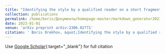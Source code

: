```yaml
---
title: "Identifying the style by a qualified reader on a short fragment of generated poetry"
collection: publications
permalink: /home/boris/Документы/homepage-master/markdown_generator2023-01-01-Identifying-the-style-by-a-qualified-reader-on-a-short-fragment-of-generated-poetry
date: 2023-01-01
venue: 'arXiv preprint arXiv:2306.02771'
citation: ' Boris Orekhov, &quot;Identifying the style by a qualified reader on a short fragment of generated poetry.&quot; arXiv preprint arXiv:2306.02771, 2023.'
---
```

Use [Google Scholar](https://scholar.google.com/scholar?q=Identifying+the+style+by+a+qualified+reader+on+a+short+fragment+of+generated+poetry){:target="_blank"} for full citation